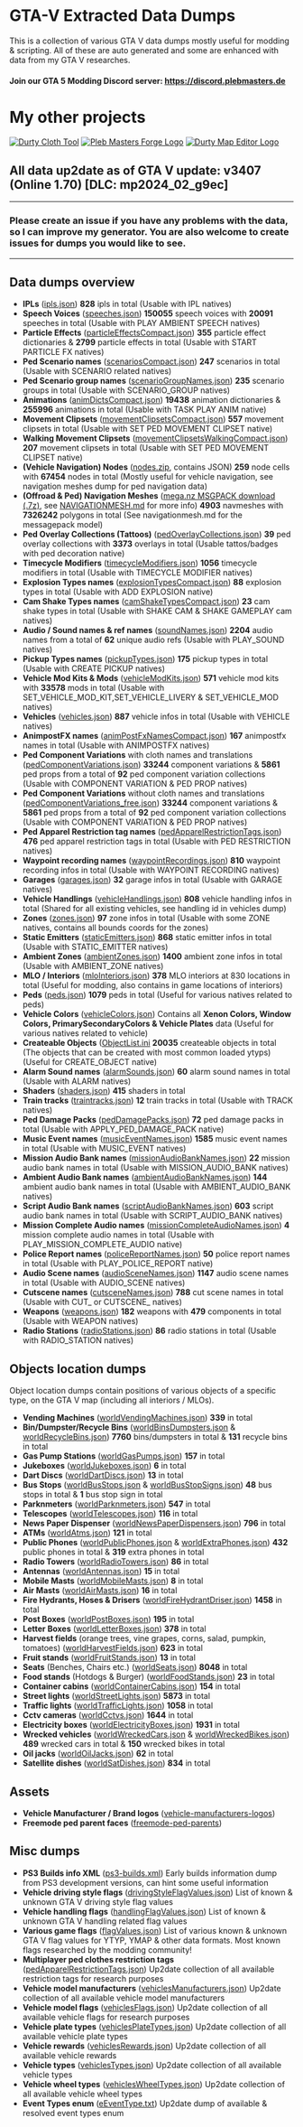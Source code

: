 # GTA-V Extracted Data Dumps
This is a collection of various GTA V data dumps mostly useful for modding &amp; scripting. All of these are auto generated and some are enhanced with data from my GTA V researches.
#### Join our GTA 5 Modding Discord server: https://discord.plebmasters.de
# My other projects
[![Durty Cloth Tool](https://i.imgur.com/ZINtfW8.png)](https://cloth.durty.dev/)
[![Pleb Masters Forge Logo](https://i.imgur.com/hotlSPf.png)](https://forge.plebmasters.de)
[![Durty Map Editor Logo](https://i.imgur.com/WsRJv3u.png)](https://durty.me)

## All data up2date as of GTA V update: **v3407 (Online 1.70) [DLC: mp2024_02_g9ec]**
---
### Please create an issue if you have any problems with the data, so I can improve my generator. You are also welcome to create issues for dumps you would like to see.
---
## **Data dumps overview**
- **IPLs** ([ipls.json](ipls.json)) **828** ipls in total (Usable with IPL natives)
- **Speech Voices** ([speeches.json](speeches.json)) **150055** speech voices with **20091** speeches in total (Usable with PLAY AMBIENT SPEECH natives)
- **Particle Effects** ([particleEffectsCompact.json](particleEffectsCompact.json)) **355** particle effect dictionaries & **2799** particle effects in total (Usable with START PARTICLE FX natives)
- **Ped Scenario names** ([scenariosCompact.json](scenariosCompact.json)) **247** scenarios in total (Usable with SCENARIO related natives)
- **Ped Scenario group names** ([scenarioGroupNames.json](scenarioGroupNames.json)) **235** scenario groups in total (Usable with SCENARIO_GROUP natives)
- **Animations** ([animDictsCompact.json](animDictsCompact.json)) **19438** animation dictionaries & **255996** animations in total (Usable with TASK PLAY ANIM native)
- **Movement Clipsets** ([movementClipsetsCompact.json](movementClipsetsCompact.json)) **557** movement clipsets in total (Usable with SET PED MOVEMENT CLIPSET native)
- **Walking Movement Clipsets** ([movementClipsetsWalkingCompact.json](movementClipsetsWalkingCompact.json)) **207** movement clipsets in total (Usable with SET PED MOVEMENT CLIPSET native)
- **(Vehicle Navigation) Nodes** ([nodes.zip](nodes.zip), contains JSON) **259** node cells with **67454** nodes in total (Mostly useful for vehicle navigation, see navigation meshes dump for ped navigation data)
- **(Offroad & Ped) Navigation Meshes** ([mega.nz MSGPACK download (.7z)](https://mega.nz/file/lLZWwJbR#T3Xm3nQKRTP1Z0XrkzgbbINo54d6wK2Na4Nj6tYfbXI), see [NAVIGATIONMESH.md](navigationmesh.md) for more info) **4903** navmeshes with **7326242** polygons in total (See navigationmesh.md for the messagepack model)
- **Ped Overlay Collections (Tattoos)** ([pedOverlayCollections.json](pedOverlayCollections.json)) **39** ped overlay collections with **3373** overlays in total (Usable tattos/badges with ped decoration native)
- **Timecycle Modifiers** ([timecycleModifiers.json](timecycleModifiers.json)) **1056** timecycle modifiers in total (Usable with TIMECYCLE MODIFIER natives)
- **Explosion Types names** ([explosionTypesCompact.json](explosionTypesCompact.json)) **88** explosion types in total (Usable with ADD EXPLOSION native)
- **Cam Shake Types names** ([camShakeTypesCompact.json](camShakeTypesCompact.json)) **23** cam shake types in total (Usable with SHAKE CAM & SHAKE GAMEPLAY cam natives)
- **Audio / Sound names & ref names** ([soundNames.json](soundNames.json)) **2204** audio names from a total of **62** unique audio refs (Usable with PLAY_SOUND natives)
- **Pickup Types names** ([pickupTypes.json](pickupTypes.json)) **175** pickup types in total (Usable with CREATE PICKUP natives)
- **Vehicle Mod Kits & Mods** ([vehicleModKits.json](vehicleModKits.json)) **571** vehicle mod kits with **33578** mods in total (Usable with SET_VEHICLE_MOD_KIT,SET_VEHICLE_LIVERY & SET_VEHICLE_MOD natives)
- **Vehicles** ([vehicles.json](vehicles.json)) **887** vehicle infos in total (Usable with VEHICLE natives)
- **AnimpostFX names** ([animPostFxNamesCompact.json](animPostFxNamesCompact.json)) **167** animpostfx names in total (Usable with ANIMPOSTFX natives)
- **Ped Component Variations** with cloth names and translations ([pedComponentVariations.json](pedComponentVariations.json)) **33244** component variations & **5861** ped props from a total of **92** ped component variation collections (Usable with COMPONENT VARIATION & PED PROP natives)
- **Ped Component Variations** without cloth names and translations ([pedComponentVariations_free.json](pedComponentVariations_free.json)) **33244** component variations & **5861** ped props from a total of **92** ped component variation collections (Usable with COMPONENT VARIATION & PED PROP natives)
- **Ped Apparel Restriction tag names** ([pedApparelRestrictionTags.json](pedApparelRestrictionTags.json)) **476** ped apparel restriction tags in total (Usable with PED RESTRICTION natives)
- **Waypoint recording names** ([waypointRecordings.json](waypointRecordings.json)) **810** waypoint recording infos in total (Usable with WAYPOINT RECORDING natives)
- **Garages** ([garages.json](garages.json)) **32** garage infos in total (Usable with GARAGE natives)
- **Vehicle Handlings** ([vehicleHandlings.json](vehicleHandlings.json)) **808** vehicle handling infos in total (Shared for all existing vehicles, see handling id in vehicles dump)
- **Zones** ([zones.json](zones.json)) **97** zone infos in total (Usable with some ZONE natives, contains all bounds coords for the zones)
- **Static Emitters** ([staticEmitters.json](staticEmitters.json)) **868** static emitter infos in total (Usable with STATIC_EMITTER natives)
- **Ambient Zones** ([ambientZones.json](ambientZones.json)) **1400** ambient zone infos in total (Usable with AMBIENT_ZONE natives)
- **MLO / Interiors** ([mloInteriors.json](mloInteriors.json)) **378** MLO interiors at 830 locations in total (Useful for modding, also contains in game locations of interiors)
- **Peds** ([peds.json](peds.json)) **1079** peds in total (Useful for various natives related to peds)
- **Vehicle Colors** ([vehicleColors.json](vehicleColors.json)) Contains all **Xenon Colors, Window Colors, PrimarySecondaryColors & Vehicle Plates** data (Useful for various natives related to vehicle)
- **Createable Objects** ([ObjectList.ini](ObjectList.ini) **20035** createable objects in total (The objects that can be created with most common loaded ytyps) (Useful for CREATE_OBJECT native)
- **Alarm Sound names** ([alarmSounds.json](alarmSounds.json)) **60** alarm sound names in total (Usable with ALARM natives)
- **Shaders** ([shaders.json](shaders.json)) **415** shaders in total
- **Train tracks** ([traintracks.json](traintracks.json)) **12** train tracks in total (Usable with TRACK natives)
- **Ped Damage Packs** ([pedDamagePacks.json](pedDamagePacks.json)) **72** ped damage packs in total (Usable with APPLY_​PED_​DAMAGE_​PACK native)
- **Music Event names** ([musicEventNames.json](musicEventNames.json)) **1585** music event names in total (Usable with MUSIC_EVENT natives)
- **Mission Audio Bank names** ([missionAudioBankNames.json](missionAudioBankNames.json)) **22** mission audio bank names in total (Usable with MISSION_AUDIO_BANK natives)
- **Ambient Audio Bank names** ([ambientAudioBankNames.json](ambientAudioBankNames.json)) **144** ambient audio bank names in total (Usable with AMBIENT_AUDIO_BANK natives)
- **Script Audio Bank names** ([scriptAudioBankNames.json](scriptAudioBankNames.json)) **603** script audio bank names in total (Usable with SCRIPT_AUDIO_BANK natives)
- **Mission Complete Audio names** ([missionCompleteAudioNames.json](missionCompleteAudioNames.json)) **4** mission complete audio names in total (Usable with PLAY_MISSION_COMPLETE_AUDIO native)
- **Police Report names** ([policeReportNames.json](policeReportNames.json)) **50** police report names in total (Usable with PLAY_​POLICE_​REPORT native)
- **Audio Scene names** ([audioSceneNames.json](audioSceneNames.json)) **1147** audio scene names in total (Usable with AUDIO_SCENE natives)
- **Cutscene names** ([cutsceneNames.json](cutsceneNames.json)) **788** cut scene names in total (Usable with CUT_ or CUTSCENE_ natives)
- **Weapons** ([weapons.json](weapons.json)) **182** weapons with **479** components in total (Usable with WEAPON natives)
- **Radio Stations** ([radioStations.json](radioStations.json)) **86** radio stations in total (Usable with RADIO_STATION natives)

## **Objects location dumps**
Object location dumps contain positions of various objects of a specific type, on the GTA V map (including all interiors / MLOs).
- **Vending Machines** ([worldVendingMachines.json](objectslocations/worldVendingMachines.json)) **339** in total
- **Bin/Dumpster/Recycle Bins** ([worldBinsDumpsters.json](objectslocations/worldBinsDumpsters.json) & [worldRecycleBins.json](objectslocations/worldRecycleBins.json)) **7760** bins/dumpsters in total & **131** recycle bins in total
- **Gas Pump Stations** ([worldGasPumps.json](objectslocations/worldGasPumps.json)) **157** in total
- **Jukeboxes** ([worldJukeboxes.json](objectslocations/worldJukeboxes.json)) **6** in total
- **Dart Discs** ([worldDartDiscs.json](objectslocations/worldDartDiscs.json)) **13** in total
- **Bus Stops** ([worldBusStops.json](objectslocations/worldBusStops.json) & [worldBusStopSigns.json](objectslocations/worldBusStopSigns.json)) **48** bus stops in total & **1** bus stop sign in total
- **Parknmeters** ([worldParknmeters.json](objectslocations/worldParknmeters.json)) **547** in total
- **Telescopes** ([worldTelescopes.json](objectslocations/worldTelescopes.json)) **116** in total
- **News Paper Dispenser** ([worldNewsPaperDispensers.json](objectslocations/worldNewsPaperDispensers.json)) **796** in total
- **ATMs** ([worldAtms.json](objectslocations/worldAtms.json)) **121** in total
- **Public Phones** ([worldPublicPhones.json](objectslocations/worldPublicPhones.json) & [worldExtraPhones.json](objectslocations/worldExtraPhones.json)) **432** public phones in total & **319** extra phones in total
- **Radio Towers** ([worldRadioTowers.json](objectslocations/worldRadioTowers.json)) **86** in total
- **Antennas** ([worldAntennas.json](objectslocations/worldAntennas.json)) **15** in total
- **Mobile Masts** ([worldMobileMasts.json](objectslocations/worldMobileMasts.json)) **8** in total
- **Air Masts** ([worldAirMasts.json](objectslocations/worldAirMasts.json)) **16** in total
- **Fire Hydrants, Hoses & Drisers** ([worldFireHydrantDriser.json](objectslocations/worldFireHydrantDriser.json)) **1458** in total
- **Post Boxes** ([worldPostBoxes.json](objectslocations/worldPostBoxes.json)) **195** in total
- **Letter Boxes** ([worldLetterBoxes.json](objectslocations/worldLetterBoxes.json)) **378** in total
- **Harvest fields** (orange trees, vine grapes, corns, salad, pumpkin, tomatoes) ([worldHarvestFields.json](objectslocations/worldHarvestFields.json)) **623** in total
- **Fruit stands** ([worldFruitStands.json](objectslocations/worldFruitStands.json)) **13** in total
- **Seats** (Benches, Chairs etc.) ([worldSeats.json](objectslocations/worldSeats.json)) **8048** in total
- **Food stands** (Hotdogs & Burger) ([worldFoodStands.json](objectslocations/worldFoodStands.json)) **23** in total
- **Container cabins** ([worldContainerCabins.json](objectslocations/worldContainerCabins.json)) **154** in total
- **Street lights** ([worldStreetLights.json](objectslocations/worldStreetLights.json)) **5873** in total
- **Traffic lights** ([worldTrafficLights.json](objectslocations/worldTrafficLights.json)) **1058** in total
- **Cctv cameras** ([worldCctvs.json](objectslocations/worldCctvs.json)) **1644** in total
- **Electricity boxes** ([worldElectricityBoxes.json](objectslocations/worldElectricityBoxes.json)) **1931** in total
- **Wrecked vehicles** ([worldWreckedCars.json](objectslocations/worldWreckedCars.json) & [worldWreckedBikes.json](objectslocations/worldWreckedBikes.json)) **489** wrecked cars in total & **150** wrecked bikes in total
- **Oil jacks** ([worldOilJacks.json](objectslocations/worldOilJacks.json)) **62** in total
- **Satellite dishes** ([worldSatDishes.json](objectslocations/worldSatDishes.json)) **834** in total

## **Assets**
- **Vehicle Manufacturer / Brand logos** ([vehicle-manufacturers-logos](assets/vehicle-manufacturers-logos))
- **Freemode ped parent faces** ([freemode-ped-parents](assets/freemode-ped-parents))

## **Misc dumps**
- **PS3 Builds info XML** ([ps3-builds.xml](ps3-builds.xml)) Early builds information dump from PS3 development versions, can hint some useful information
- **Vehicle driving style flags** ([drivingStyleFlagValues.json](drivingStyleFlagValues.json)) List of known & unknown GTA V driving style flag values
- **Vehicle handling flags** ([handlingFlagValues.json](handlingFlagValues.json)) List of known & unknown GTA V handling related flag values
- **Various game flags** ([flagValues.json](flagValues.json)) List of various known & unknown GTA V flag values for YTYP, YMAP & other data formats. Most known flags researched by the modding community!
- **Multiplayer ped clothes restriction tags** ([pedApparelRestrictionTags.json](pedApparelRestrictionTags.json)) Up2date collection of all available restriction tags for research purposes
- **Vehicle model manufacturers** ([vehiclesManufacturers.json](vehiclesManufacturers.json)) Up2date collection of all available vehicle model manufacturers
- **Vehicle model flags** ([vehiclesFlags.json](vehiclesFlags.json)) Up2date collection of all available vehicle flags for research purposes
- **Vehicle plate types** ([vehiclesPlateTypes.json](vehiclesPlateTypes.json)) Up2date collection of all available vehicle plate types
- **Vehicle rewards** ([vehiclesRewards.json](vehiclesRewards.json)) Up2date collection of all available vehicle rewards
- **Vehicle types** ([vehiclesTypes.json](vehiclesTypes.json)) Up2date collection of all available vehicle types
- **Vehicle wheel types** ([vehiclesWheelTypes.json](vehiclesWheelTypes.json)) Up2date collection of all available vehicle wheel types
- **Event Types enum** ([eEventType.txt](eEventType.txt)) Up2date dump of available & resolved event types enum